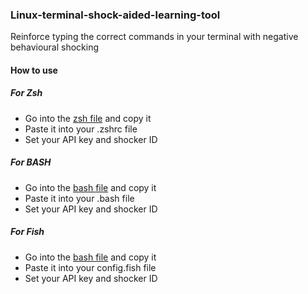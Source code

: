 ### Linux-terminal-shock-aided-learning-tool
Reinforce typing the correct commands in your terminal with negative behavioural shocking
#### How to use
##### For Zsh
- Go into the [zsh file](https://github.com/Arxari/Linux-terminal-shock-aided-learning-tool/blob/main/zsh) and copy it
- Paste it into your .zshrc file
- Set your API key and shocker ID
##### For BASH
- Go into the [bash file](https://github.com/Arxari/Linux-terminal-shock-aided-learning-tool/blob/main/bash) and copy it
- Paste it into your .bash file
- Set your API key and shocker ID
##### For Fish
- Go into the [bash file](https://github.com/Arxari/Linux-terminal-shock-aided-learning-tool/blob/main/fish) and copy it
- Paste it into your config.fish file
- Set your API key and shocker ID
